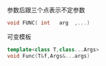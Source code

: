 参数后跟三个点表示不定参数

```c++
void FUNC( int   arg  ,...)
```

可变模板

```c++
template<class T,class...Args>
void Func(T&f,Args&...args)
```